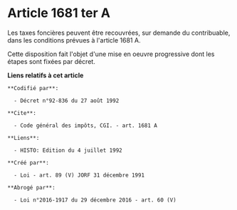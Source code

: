 # Article 1681 ter A

Les taxes foncières peuvent être recouvrées, sur demande du contribuable, dans les conditions prévues à l'article 1681 A.

Cette disposition fait l'objet d'une mise en oeuvre progressive dont les étapes sont fixées par décret.

**Liens relatifs à cet article**

	**Codifié par**:

	  - Décret n°92-836 du 27 août 1992

	**Cite**:

	  - Code général des impôts, CGI. - art. 1681 A

	**Liens**:

	  - HISTO: Edition du 4 juillet 1992

	**Créé par**:

	  - Loi - art. 89 (V) JORF 31 décembre 1991

	**Abrogé par**:

	  - Loi n°2016-1917 du 29 décembre 2016 - art. 60 (V)
